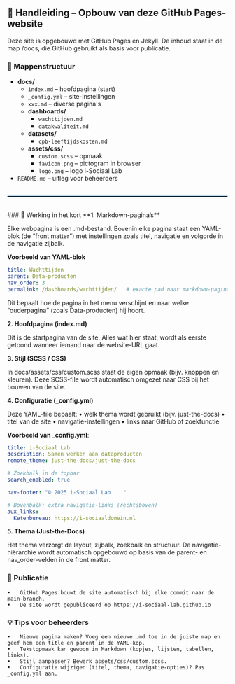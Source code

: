 ## 🧭 Handleiding – Opbouw van deze GitHub Pages-website

Deze site is opgebouwd met GitHub Pages en Jekyll.
De inhoud staat in de map /docs, die GitHub gebruikt als basis voor publicatie.

### 📁 Mappenstructuur

- **docs/**
  - `index.md` – hoofdpagina (start)
  - `_config.yml` – site-instellingen
  - `xxx.md` – diverse pagina's
  - **dashboards/**
    - `wachttijden.md`
    - `datakwaliteit.md`
  - **datasets/**
    - `cpb-leeftijdskosten.md`
  - **assets/css/**
    - `custom.scss` – opmaak
    - `favicon.png` – pictogram in browser
    - `logo.png` – logo i-Sociaal Lab
- `README.md` – uitleg voor beheerders
<hr style="border: 1px solid #02557A; border-radius: 1px; margin: 2rem 0;">
### 🧩 Werking in het kort
**1.	Markdown-pagina’s** 

Elke webpagina is een .md-bestand.
Bovenin elke pagina staat een YAML-blok (de “front matter”) met instellingen zoals titel, navigatie en volgorde in de navigatie zijbalk. 

**Voorbeeld van YAML-blok**

```yaml
title: Wachttijden
parent: Data-producten
nav_order: 3
permalink: /dashboards/wachttijden/   # exacte pad naar markdown-pagina
```
Dit bepaalt hoe de pagina in het menu verschijnt en naar welke “ouderpagina” (zoals Data-producten) hij hoort.

**2.	Hoofdpagina (index.md)**

Dit is de startpagina van de site.
Alles wat hier staat, wordt als eerste getoond wanneer iemand naar de website-URL gaat.
	
**3.	Stijl (SCSS / CSS)**

In docs/assets/css/custom.scss staat de eigen opmaak (bijv. knoppen en kleuren).
Deze SCSS-file wordt automatisch omgezet naar CSS bij het bouwen van de site.
	
**4.	Configuratie (_config.yml)**

Deze YAML-file bepaalt:
	•	welk thema wordt gebruikt (bijv. just-the-docs)
	•	titel van de site
	•	navigatie-instellingen
	•	links naar GitHub of zoekfunctie

**Voorbeeld van _config.yml**:
```yaml
title: i-Sociaal Lab
description: Samen werken aan dataproducten
remote_theme: just-the-docs/just-the-docs

# Zoekbalk in de topbar
search_enabled: true

nav-footer: "© 2025 i-Sociaal Lab    "

# Bovenbalk: extra navigatie-links (rechtsboven)
aux_links:
  Ketenbureau: https://i-sociaaldomein.nl
```
**5.	Thema (Just-the-Docs)**

Het thema verzorgt de layout, zijbalk, zoekbalk en structuur.
De navigatie-hiërarchie wordt automatisch opgebouwd op basis van de parent- en nav_order-velden in de front matter.

### 🚀 Publicatie
	•	GitHub Pages bouwt de site automatisch bij elke commit naar de main-branch.
	•	De site wordt gepubliceerd op https://i-sociaal-lab.github.io

### 💡 Tips voor beheerders
	•	Nieuwe pagina maken? Voeg een nieuwe .md toe in de juiste map en geef hem een title en parent in de YAML-kop.
	•	Tekstopmaak kan gewoon in Markdown (kopjes, lijsten, tabellen, links).
	•	Stijl aanpassen? Bewerk assets/css/custom.scss.
	•	Configuratie wijzigen (titel, thema, navigatie-opties)? Pas _config.yml aan.
